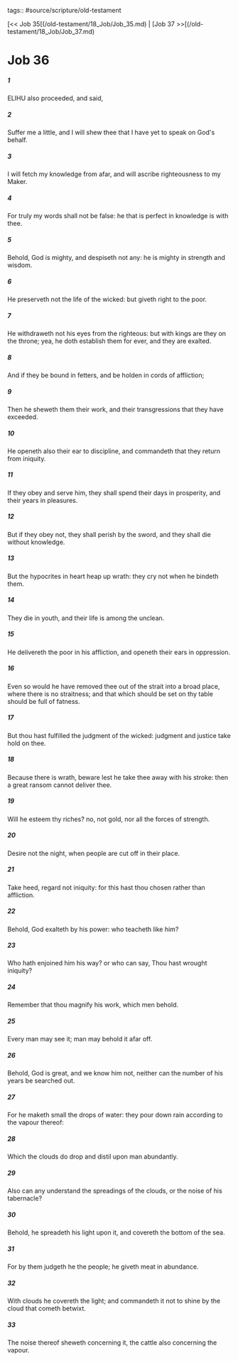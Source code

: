 tags:: #source/scripture/old-testament

[<< Job 35[(/old-testament/18_Job/Job_35.md) | [Job 37 >>[(/old-testament/18_Job/Job_37.md)

# Job 36

##### 1

ELIHU also proceeded, and said,

##### 2

Suffer me a little, and I will shew thee that I have yet to speak on God's behalf.

##### 3

I will fetch my knowledge from afar, and will ascribe righteousness to my Maker.

##### 4

For truly my words shall not be false: he that is perfect in knowledge is with thee.

##### 5

Behold, God is mighty, and despiseth not any: he is mighty in strength and wisdom.

##### 6

He preserveth not the life of the wicked: but giveth right to the poor.

##### 7

He withdraweth not his eyes from the righteous: but with kings are they on the throne; yea, he doth establish them for ever, and they are exalted.

##### 8

And if they be bound in fetters, and be holden in cords of affliction;

##### 9

Then he sheweth them their work, and their transgressions that they have exceeded.

##### 10

He openeth also their ear to discipline, and commandeth that they return from iniquity.

##### 11

If they obey and serve him, they shall spend their days in prosperity, and their years in pleasures.

##### 12

But if they obey not, they shall perish by the sword, and they shall die without knowledge.

##### 13

But the hypocrites in heart heap up wrath: they cry not when he bindeth them.

##### 14

They die in youth, and their life is among the unclean.

##### 15

He delivereth the poor in his affliction, and openeth their ears in oppression.

##### 16

Even so would he have removed thee out of the strait into a broad place, where there is no straitness; and that which should be set on thy table should be full of fatness.

##### 17

But thou hast fulfilled the judgment of the wicked: judgment and justice take hold on thee.

##### 18

Because there is wrath, beware lest he take thee away with his stroke: then a great ransom cannot deliver thee.

##### 19

Will he esteem thy riches? no, not gold, nor all the forces of strength.

##### 20

Desire not the night, when people are cut off in their place.

##### 21

Take heed, regard not iniquity: for this hast thou chosen rather than affliction.

##### 22

Behold, God exalteth by his power: who teacheth like him?

##### 23

Who hath enjoined him his way? or who can say, Thou hast wrought iniquity?

##### 24

Remember that thou magnify his work, which men behold.

##### 25

Every man may see it; man may behold it afar off.

##### 26

Behold, God is great, and we know him not, neither can the number of his years be searched out.

##### 27

For he maketh small the drops of water: they pour down rain according to the vapour thereof:

##### 28

Which the clouds do drop and distil upon man abundantly.

##### 29

Also can any understand the spreadings of the clouds, or the noise of his tabernacle?

##### 30

Behold, he spreadeth his light upon it, and covereth the bottom of the sea.

##### 31

For by them judgeth he the people; he giveth meat in abundance.

##### 32

With clouds he covereth the light; and commandeth it not to shine by the cloud that cometh betwixt.

##### 33

The noise thereof sheweth concerning it, the cattle also concerning the vapour.
